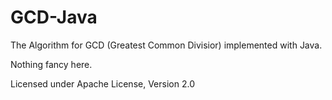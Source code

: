 # GCD-Java
The Algorithm for GCD (Greatest Common Divisior) implemented with Java.

Nothing fancy here.

Licensed under Apache License, Version 2.0
